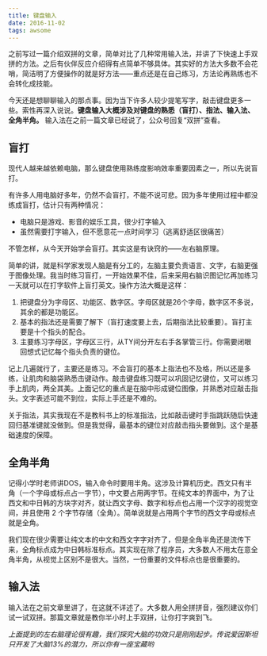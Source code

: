 ```yaml
---
title: 键盘输入
date: 2016-11-02
tags: awsome
---
```


之前写过一篇介绍双拼的文章，简单对比了几种常用输入法，并讲了下快速上手双拼的方法。之后有伙伴反应介绍得有点简单不够具体。其实好的方法大多数不会花哨，简洁明了方便操作的就是好方法——重点还是在自己练习，方法论再熟练也不会转化成技能。

<!--more-->

今天还是想聊聊输入的那点事。因为当下许多人较少提笔写字，敲击键盘更多一些。索性再深入说说。**键盘输入大概涉及对键盘的熟悉（盲打）、指法、输入法、全角半角。** 输入法在之前一篇文章已经说了，公众号回复“双拼”查看。

## 盲打
现代人越来越依赖电脑，那么键盘使用熟练度影响效率重要因素之一，所以先说盲打。

有许多人用电脑好多年，仍然不会盲打，不能不说可悲。因为多年使用过程中都没练成盲打，估计只有两种情况：

- 电脑只是游戏、影音的娱乐工具，很少打字输入
- 虽然需要打字输入，但不愿意花一点时间学习（逃离舒适区很痛苦）

不管怎样，从今天开始学会盲打。其实这是有诀窍的——左右脑原理。

简单的讲，就是科学家发现人脑是有分工的，左脑主要负责语言、文字，右脑更强于图像处理。我当时练习盲打，一开始效果不佳，后来采用右脑识图记忆再加练习一天就可以在打字软件上盲打英文。操作方法大概是这样：

1. 把键盘分为字母区、功能区、数字区。字母区就是26个字母，数字区不多说，其余的都是功能区。
2. 基本的指法还是需要了解下（盲打速度要上去，后期指法比较重要）。盲打主要是十个指头的配合。
3. 主要练习字母区，字母区三行，从TY间分开左右手各掌管三行。你需要闭眼回想式记忆每个指头负责的键位。

记上几遍就行了，主要还是练习。不会盲打的基本上指法也不及格，所以还是多练，让肌肉和脑袋熟悉击键动作。敲击键盘练习既可以巩固记忆键位，又可以练习手上肌肉，两全其美。上面记忆的重点是在脑中形成键位图像，并熟悉对应敲击指头。文字表述可能不到位，实际上手还是不难的。

关于指法，其实我现在不是教科书上的标准指法，比如敲击键时手指跳跃随后快速回归基准键就没做到。但是我觉得，最基本的键位对应敲击指头要做到。这个是基础速度的保障。

## 全角半角
记得小学时老师讲DOS，输入命令时要用半角。这涉及计算机历史。西文只有半角（一个字母或标点占一字节），中文要占用两字节。在纯文本的界面中，为了让西文和中日韩的方块字对齐，就让西文字母、数字和标点也占用一个汉字的视觉空间，并且使用 2 个字节存储（全角）。简单说就是占用两个字节的西文字母或标点就是全角。

我们现在很少需要让纯文本的中文和西文字字对齐了，但是全角半角还是流传下来，全角标点成为中日韩标准标点。其实现在除了程序员，大多数人不用太在意全角半角，从视觉上区别不是很大。当然，一份重要的文件标点也是很重要的。

## 输入法
输入法在之前文章里讲了，在这就不详述了。大多数人用全拼拼音，强烈建议你们试一试双拼。那篇文章就是教你半小时上手双拼，让你打字爽到飞。

*上面提到的左右脑理论很有趣，我们探究大脑的功效只是刚刚起步。传说爱因斯坦只开发了大脑13%的潜力，所以你有一座宝藏哟*